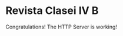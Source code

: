 <html>
    <head>
        <title>Python is awesome!</title>
    </head>
    <body>
        <h1>Revista Clasei IV B</h1>
        <p>Congratulations! The HTTP Server is working!</p>
    </body>
</html>
